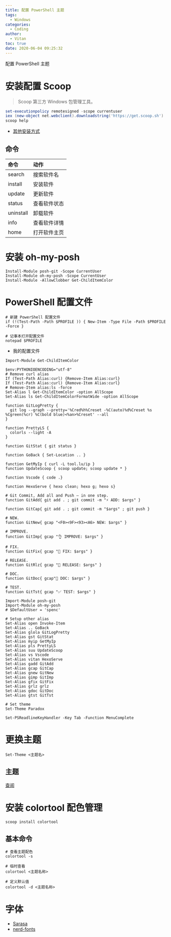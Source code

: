 ```yaml
---
title: 配置 PowerShell 主题
tags:
  - Windows
categories:
  - Coding
author:
  - Vitan
toc: true
date: 2020-06-04 09:25:32
---
```


配置 PowerShell 主题

<!--more-->

# 安装配置 Scoop 

> Scoop 第三方 Windows 包管理工具。

```powershell
set-executionpolicy remotesigned -scope currentuser
iex (new-object net.webclient).downloadstring('https://get.scoop.sh')
scoop help
```

- [其他安装方式](/posts/Scoop.html)

## 命令

|命令|	动作|
|:---|:---|
|search	|搜索软件名
|install	|安装软件
|update	|更新软件
|status	|查看软件状态
|uninstall|	卸载软件
|info	|查看软件详情
|home	|打开软件主页

# 安装 oh-my-posh
```
Install-Module posh-git -Scope CurrentUser 
Install-Module oh-my-posh -Scope CurrentUser
Install-Module -AllowClobber Get-ChildItemColor
```

# PowerShell 配置文件
```
# 新建 PowerShell 配置文件
if (!(Test-Path -Path $PROFILE )) { New-Item -Type File -Path $PROFILE -Force }

# 记事本打开配置文件
notepad $PROFILE
```

- 我的配置文件

```$PROFILE
Import-Module Get-ChildItemColor

$env:PYTHONIOENCODING="utf-8"
# Remove curl alias
If (Test-Path Alias:curl) {Remove-Item Alias:curl}
If (Test-Path Alias:curl) {Remove-Item Alias:curl}
# Remove-Item alias:ls -force
Set-Alias l Get-ChildItemColor -option AllScope
Set-Alias ls Get-ChildItemColorFormatWide -option AllScope

function GitLogPretty {
  git log --graph --pretty='%Cred%h%Creset -%C(auto)%d%Creset %s %Cgreen(%cr) %C(bold blue)<%an>%Creset' --all
}

function PrettyLS {
  colorls --light -A
}

function GitStat { git status }

function GoBack { Set-Location .. }

function GetMyIp { curl -L tool.lu/ip }
function UpdateScoop { scoop update; scoop update * }

function Vscode { code .}

function HexoServe { hexo clean; hexo g; hexo s}

# Git Commit, Add all and Push — in one step.
function GitAdd{ git add . ; git commit -m "⚡ ADD: $args" }

function GitCap{ git add . ; git commit -m "$args" ; git push }

# NEW.
function GitNew{ gcap "<F0><9F><93><A6> NEW: $args" }

# IMPROVE.
function GitImp{ gcap "👌 IMPROVE: $args" }

# FIX.
function GitFix{ gcap "🐛 FIX: $args" }

# RELEASE.
function GitRlz{ gcap "🚀 RELEASE: $args" }

# DOC.
function GitDoc{ gcap"📖 DOC: $args" }

# TEST.
function GitTst{ gcap "✅ TEST: $args" }

Import-Module posh-git
Import-Module oh-my-posh
# $DefaultUser = 'spenc'

# Setup other alias
Set-Alias open Invoke-Item
Set-Alias .. GoBack
Set-Alias glola GitLogPretty
Set-Alias gst GitStat
Set-Alias myip GetMyIp
Set-Alias pls PrettyLS
Set-Alias suu UpdateScoop
Set-Alias vs Vscode
Set-Alias vitan HexoServe
Set-Alias gadd GitAdd
Set-Alias gcap GitCap
Set-Alias gnew GitNew
Set-Alias gimp GitImp
Set-Alias gfix GitFix
Set-Alias grlz grlz
Set-Alias gdoc GitDoc
Set-Alias gtst GitTst

# Set theme
Set-Theme Paradox

Set-PSReadlineKeyHandler -Key Tab -Function MenuComplete
```

# 更换主题
```
Set-Theme <主题名>
```

## 主题

[查阅](https://github.com/JanDeDobbeleer/oh-my-posh)

# 安装 colortool 配色管理
```powershel
scoop install colortool
```

## 基本命令
```
# 查看主题配色
colortool -s

# 临时查看
colortool <主题名称>

# 定义默认值
colortool -d <主题名称>
```

# 字体
- [Sarasa](https://github.com/be5invis/Sarasa-Gothic/releases)
- [nerd-fonts](https://github.com/ryanoasis/nerd-fonts/releases)